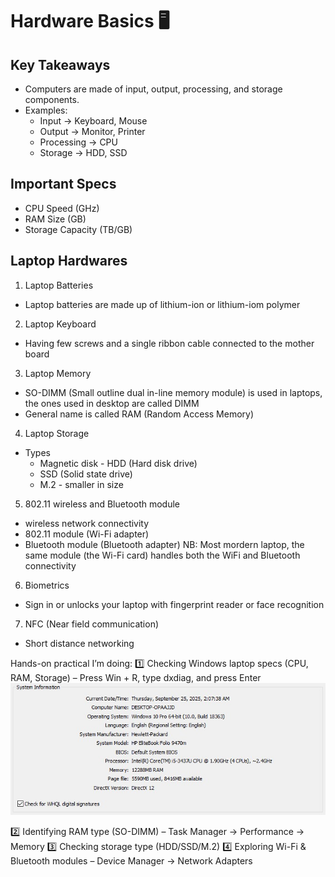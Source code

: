 # Hardware Basics 🖥️  

## Key Takeaways  
- Computers are made of input, output, processing, and storage components.  
- Examples:  
  - Input → Keyboard, Mouse  
  - Output → Monitor, Printer  
  - Processing → CPU  
  - Storage → HDD, SSD  

## Important Specs  
- CPU Speed (GHz)  
- RAM Size (GB)  
- Storage Capacity (TB/GB)

## Laptop Hardwares 

1.  Laptop Batteries
  * Laptop batteries are made up of lithium-ion or lithium-iom polymer
 
2.  Laptop Keyboard
  * Having few screws and a single ribbon cable connected to the mother board
 
3.  Laptop Memory
  * SO-DIMM (Small outline dual in-line memory module) is used in laptops, the ones used in desktop are called DIMM
  * General name is called RAM (Random Access Memory)
 
4.  Laptop Storage
- Types
  * Magnetic disk - HDD (Hard disk drive) 
  * SSD (Solid state drive)
  * M.2 - smaller in size
 
5.  802.11 wireless and Bluetooth module
  * wireless network connectivity
  * 802.11 module (Wi-Fi adapter)
  * Bluetooth module (Bluetooth adapter)
NB: Most mordern laptop, the same module (the Wi-Fi card) handles both the WiFi and Bluetooth connectivity

6.  Biometrics
  * Sign in or unlocks your laptop with fingerprint reader or face recognition
 
7.  NFC (Near field communication)
  * Short distance networking 

Hands-on practical I’m doing:
1️⃣ Checking Windows laptop specs (CPU, RAM, Storage) – Press Win + R, type dxdiag, and press Enter
![Alt text](https://github.com/adewunmikehinde/CompTIA---A-Notes/blob/main/System%20information.jpg)

2️⃣ Identifying RAM type (SO-DIMM) – Task Manager → Performance → Memory
3️⃣ Checking storage type (HDD/SSD/M.2)
4️⃣ Exploring Wi-Fi & Bluetooth modules – Device Manager → Network Adapters
